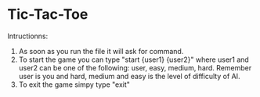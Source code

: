 # Tic-Tac-Toe
Intructionns:
1. As soon as you run the file it will ask for command.
2. To start the game you can type "start {user1} {user2}" where user1 and user2 can be one of the following:
  user, easy, medium, hard. 
  Remember user is you and hard, medium and easy is the level of difficulty of AI.
 3. To exit the game simpy type "exit"
